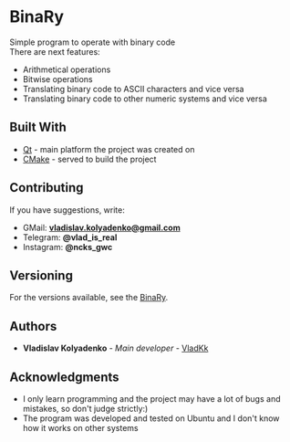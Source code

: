 # BinaRy

Simple program to operate with binary code<br/>
There are next features:
* Arithmetical operations
* Bitwise operations
* Translating binary code to ASCII characters and vice versa
* Translating binary code to other numeric systems and vice versa

## Built With

* [Qt](https://www.qt.io/) - main platform the project was created on
* [CMake](https://cmake.org/) - served to build the project

## Contributing

If you have suggestions, write: 
* GMail: **vladislav.kolyadenko@gmail.com**
* Telegram: **@vlad_is_real** 
* Instagram: **@ncks_gwc**

## Versioning

For the versions available, see the [BinaRy](https://github.com/VladKk/BinaRy). 

## Authors

* **Vladislav Kolyadenko** - *Main developer* - [VladKk](https://github.com/VladKk)

## Acknowledgments

* I only learn programming and the project may have a lot of bugs and mistakes, so don't judge strictly:)
* The program was developed and tested on Ubuntu and I don't know how it works on other systems